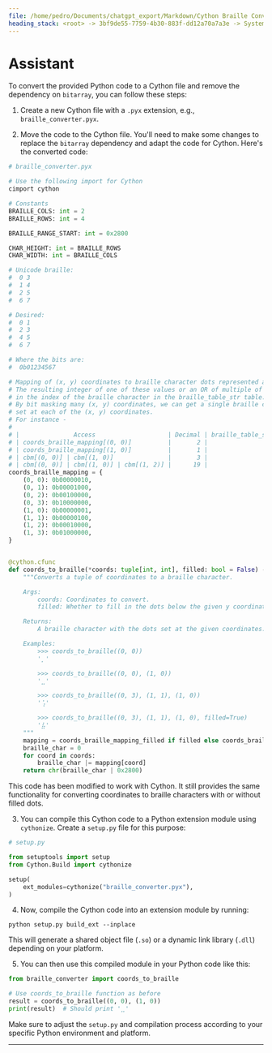 ```yaml
---
file: /home/pedro/Documents/chatgpt_export/Markdown/Cython Braille Converter.md
heading_stack: <root> -> 3bf9de55-7759-4b30-883f-dd12a70a7a3e -> System -> bf3fabd4-fa80-4d56-9ddd-2a40a2f3d074 -> System -> aaa23a00-43a8-4599-8db2-87f78a6d3207 -> User -> 4d3ab27c-1543-4184-89e0-c65a4936017a -> Assistant
---
```

# Assistant

To convert the provided Python code to a Cython file and remove the dependency on `bitarray`, you can follow these steps:

1. Create a new Cython file with a `.pyx` extension, e.g., `braille_converter.pyx`.

2. Move the code to the Cython file. You'll need to make some changes to replace the `bitarray` dependency and adapt the code for Cython. Here's the converted code:

```python
# braille_converter.pyx

# Use the following import for Cython
cimport cython

# Constants
BRAILLE_COLS: int = 2
BRAILLE_ROWS: int = 4

BRAILLE_RANGE_START: int = 0x2800

CHAR_HEIGHT: int = BRAILLE_ROWS
CHAR_WIDTH: int = BRAILLE_COLS

# Unicode braille:
#  0 3
#  1 4
#  2 5
#  6 7

# Desired:
#  0 1
#  2 3
#  4 5
#  6 7

# Where the bits are:
#  0b01234567

# Mapping of (x, y) coordinates to braille character dots represented as a bit mask.
# The resulting integer of one of these values or an OR of multiple of them will result
# in the index of the braille character in the braille_table_str table.
# By bit masking many (x, y) coordinates, we can get a single braille character with dots
# set at each of the (x, y) coordinates.
# For instance -
#
# |               Access                    | Decimal | braille_table_str[Decimal] |
# | coords_braille_mapping[(0, 0)]          |       2 |                          ⡀ |
# | coords_braille_mapping[(1, 0)]          |       1 |                          ⢀ |
# | cbm[(0, 0)] | cbm[(1, 0)]               |       3 |                          ⣀ |
# | cbm[(0, 0)] | cbm[(1, 0)] | cbm[(1, 2)] |      19 |                          ⣐ |
coords_braille_mapping = {
    (0, 0): 0b00000010,
    (0, 1): 0b00001000,
    (0, 2): 0b00100000,
    (0, 3): 0b10000000,
    (1, 0): 0b00000001,
    (1, 1): 0b00000100,
    (1, 2): 0b00010000,
    (1, 3): 0b01000000,
}


@cython.cfunc
def coords_to_braille(*coords: tuple[int, int], filled: bool = False) -> str:
    """Converts a tuple of coordinates to a braille character.

    Args:
        coords: Coordinates to convert.
        filled: Whether to fill in the dots below the given y coordinate.

    Returns:
        A braille character with the dots set at the given coordinates.

    Examples:
        >>> coords_to_braille((0, 0))
        '⡀'

        >>> coords_to_braille((0, 0), (1, 0))
        '⣀'

        >>> coords_to_braille((0, 3), (1, 1), (1, 0))
        '⢡'

        >>> coords_to_braille((0, 3), (1, 1), (1, 0), filled=True)
        '⣧'
    """
    mapping = coords_braille_mapping_filled if filled else coords_braille_mapping
    braille_char = 0
    for coord in coords:
        braille_char |= mapping[coord]
    return chr(braille_char | 0x2800)
```

This code has been modified to work with Cython. It still provides the same functionality for converting coordinates to braille characters with or without filled dots.

3. You can compile this Cython code to a Python extension module using `cythonize`. Create a `setup.py` file for this purpose:

```python
# setup.py

from setuptools import setup
from Cython.Build import cythonize

setup(
    ext_modules=cythonize("braille_converter.pyx"),
)
```

4. Now, compile the Cython code into an extension module by running:

```
python setup.py build_ext --inplace
```

This will generate a shared object file (`.so`) or a dynamic link library (`.dll`) depending on your platform.

5. You can then use this compiled module in your Python code like this:

```python
from braille_converter import coords_to_braille

# Use coords_to_braille function as before
result = coords_to_braille((0, 0), (1, 0))
print(result)  # Should print '⣀'
```

Make sure to adjust the `setup.py` and compilation process according to your specific Python environment and platform.

---
